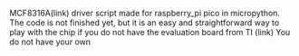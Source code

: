 MCF8316A(link) driver script made for raspberry_pi pico in micropython.
The code is not finished yet, but it is an easy and straightforward 
way to play with the chip if you do not have the evaluation board from TI (link) 
You do not have your own 
